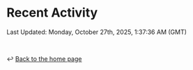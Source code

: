 # Recent Activity

<!--RECENT_ACTIVITY:start-->
<!--RECENT_ACTIVITY:end-->

<!--RECENT_ACTIVITY:last_update-->
Last Updated: Monday, October 27th, 2025, 1:37:36 AM (GMT)
<!--RECENT_ACTIVITY:last_update_end-->

<br>

↩️ [Back to the home page](/README.md)
